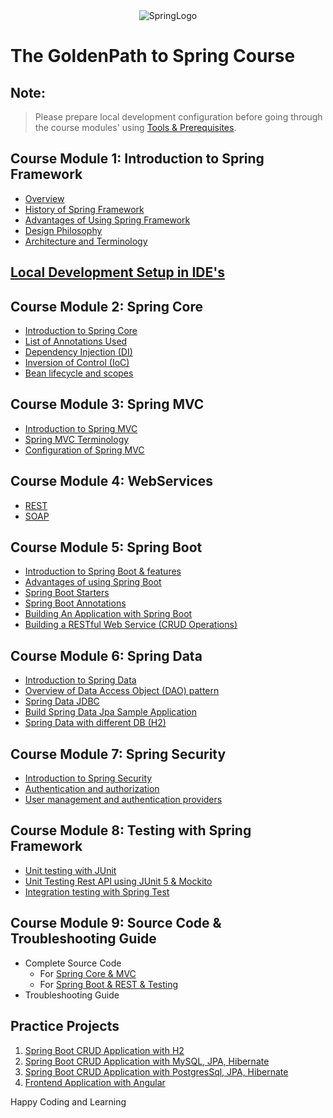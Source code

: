 <div align="center">
<img src="./images/SpringLogo.png" alt="SpringLogo">
</div>

# The GoldenPath to Spring Course

## Note:
> Please prepare local development configuration before going through the course modules' using [Tools & Prerequisites](ToolsForTheCourse.md). 

## Course Module 1: Introduction to Spring Framework
* [Overview](./coursemodule1/IntroductionToSpringFramework.md)
* [History of Spring Framework](./coursemodule1/HistoryOfSpringFramework.md)
* [Advantages of Using Spring Framework](./coursemodule1/AdvantagesOfSpringFramework.md)
* [Design Philosophy](./coursemodule1/DesignPhilosophy.md)
* [Architecture and Terminology](./coursemodule1/ArchitectureAndTerminology.md)

## [Local Development Setup in IDE's](LocalDevelopmentSteps.md) 

## Course Module 2: Spring Core
* [Introduction to Spring Core](./coursemodule2/IntroductionToSpringCore.md)
* [List of Annotations Used](./ListOfAnnotations.md)
* [Dependency Injection (DI)](./coursemodule2/DependencyInjection.md)
* [Inversion of Control (IoC)](./coursemodule2/InversionOfControl.md)
* [Bean lifecycle and scopes](./coursemodule2/BeanLifeCycleAndScopes.md)

## Course Module 3: Spring MVC
* [Introduction to Spring MVC](./coursemodule3/IntroductionToSpringMVC.md)
* [Spring MVC Terminology](./coursemodule3/SpringMVCTerminology.md)
* [Configuration of Spring MVC](./coursemodule3/ConfigureSpringMVC.md)

## Course Module 4: WebServices
* [REST](./coursemodule4/RESTArchitecture.md)
* [SOAP](./coursemodule4/SOAPArchitecture.md)

## Course Module 5: Spring Boot
* [Introduction to Spring Boot & features](./coursemodule5/IntroductionToSpringBoot.md)
* [Advantages of using Spring Boot](./coursemodule5/AdvantagesOfSpringBoot.md)
* [Spring Boot Starters](./coursemodule5/SpringBootStarters.md)
* [Spring Boot Annotations](./coursemodule5/SpringBootAnnotations.md)
* [Building An Application with Spring Boot](./coursemodule5/BuildingApplicationWithSpringBoot.md)
* [Building a RESTful Web Service (CRUD Operations)](./coursemodule5/BuildRestfulWebServiceInSpringBoot.md)


## Course Module 6: Spring Data
* [Introduction to Spring Data](./coursemodule6/IntroductionToSpringData.md)
* [Overview of Data Access Object (DAO) pattern](./coursemodule6/DataAccessObjectPattern.md)
* [Spring Data JDBC](./coursemodule6/SpringJDBC.md)
* [Build Spring Data Jpa Sample Application](./coursemodule6/BuildSpringDataJpaApp.md)
* [Spring Data with different DB (H2)](./coursemodule6/SpringDataJpaWithH2.md)

## Course Module 7: Spring Security
* [Introduction to Spring Security](./coursemodule7/IntroductionToSpringSecurity.md)
* [Authentication and authorization](./coursemodule7/SpringSecurityAuthentication.md)
* [User management and authentication providers](./coursemodule7/UserManagementAndAuthenticationProvdier.md)

## Course Module 8: Testing with Spring Framework
* [Unit testing with JUnit](./coursemodule8/UnitTestingWithJunit.md)
* [Unit Testing Rest API using JUnit 5 & Mockito](./coursemodule8/UnitTestingRestAPIUsingJUnit5.md)
* [Integration testing with Spring Test](./coursemodule8/IntegratingTestExample.md)

## Course Module 9: Source Code & Troubleshooting Guide
* Complete Source Code
   * For [Spring Core & MVC](./learn-spring)
   * For [Spring Boot & REST & Testing](https://github.com/bsmahi/learn-spring-boot/tree/master) 
* Troubleshooting Guide

## Practice Projects 
1. [Spring Boot CRUD Application with H2](https://github.com/bsmahi/spring-boot-app-with-h2)
2. [Spring Boot CRUD Application with MySQL, JPA, Hibernate](https://github.com/bsmahi/spring-boot-app-with-mysql)
3. [Spring Boot CRUD Application with PostgresSql, JPA, Hibernate](https://github.com/bsmahi/spring-boot-app-with-postgres)
4. [Frontend Application with Angular](https://github.com/bsmahi/course-app)

Happy Coding and Learning
